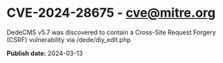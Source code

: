 # CVE-2024-28675 - cve@mitre.org

DedeCMS v5.7 was discovered to contain a Cross-Site Request Forgery (CSRF) vulnerability via /dede/diy_edit.php

**Publish date:** 2024-03-13
